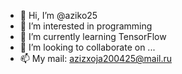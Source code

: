 - 👋 Hi, I’m @aziko25
- 👀 I’m interested in programming
- 🌱 I’m currently learning TensorFlow
- 💞️ I’m looking to collaborate on ...
- 📫 My mail: azizxoja200425@mail.ru


<!---
aziko25/aziko25 is a ✨ special ✨ repository because its `README.md` (this file) appears on your GitHub profile.
You can click the Preview link to take a look at your changes.
--->
